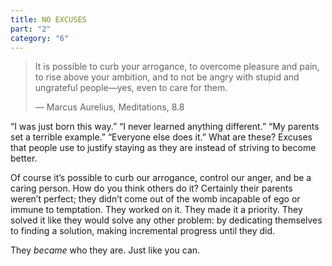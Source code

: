 ```yaml
---
title: NO EXCUSES
part: "2"
category: "6"
---
```


> It is possible to curb your arrogance, to overcome pleasure and pain, to rise above your ambition, and to not be angry with stupid and ungrateful people—yes, even to care for them.
>
> — Marcus Aurelius, Meditations, 8.8

“I was just born this way.” “I never learned anything different.” “My parents set a terrible example.” “Everyone else does it.” What are these? Excuses that people use to justify staying as they are instead of striving to become better.

Of course it’s possible to curb our arrogance, control our anger, and be a caring person. How do you think others do it? Certainly their parents weren’t perfect; they didn’t come out of the womb incapable of ego or immune to temptation. They worked on it. They made it a priority. They solved it like they would solve any other problem: by dedicating themselves to finding a solution, making incremental progress until they did.

They _became_ who they are. Just like you can.
